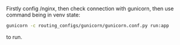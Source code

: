 Firstly config /nginx, then check connection with gunicorn, then use command being in venv state:
```bash
gunicorn -c routing_configs/gunicorn/gunicorn.conf.py run:app
```
to run.
